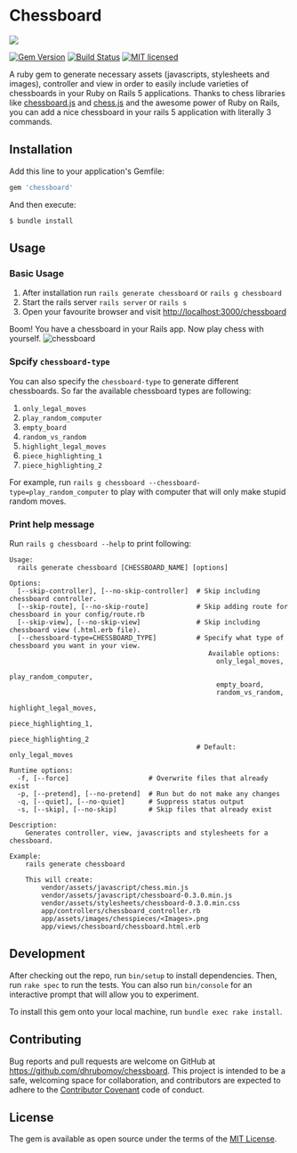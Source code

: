 # Chessboard
![](http://ruby-gem-downloads-badge.herokuapp.com/chessboard?style=social&link=https://rubygems.org/gems/chessboard&type=total)

[![Gem Version](https://badge.fury.io/rb/chessboard.svg)](https://badge.fury.io/rb/chessboard)
[![Build Status](https://travis-ci.org/dhrubomoy/chessboard.svg?branch=master)](https://travis-ci.org/dhrubomoy/chessboard)
[![MIT licensed](https://img.shields.io/badge/license-MIT-blue.svg)](https://raw.githubusercontent.com/dhrubomoy/chessboard/master/LICENSE.txt)


A ruby gem to generate necessary assets (javascripts, stylesheets and images), controller and view in order to easily include varieties of chessboards in your Ruby on Rails 5 applications. Thanks to chess libraries like [chessboard.js](https://github.com/oakmac/chessboardjs/) and [chess.js](https://github.com/jhlywa/chess.js) and the awesome power of Ruby on Rails, you can add a nice chessboard in your rails 5 application with literally 3 commands.

## Installation

Add this line to your application's Gemfile:

```ruby
gem 'chessboard'
```

And then execute:

    $ bundle install

## Usage

### Basic Usage

1. After installation run `rails generate chessboard` or `rails g chessboard`
2. Start the rails server `rails server` or `rails s`
3. Open your favourite browser and visit [http://localhost:3000/chessboard](http://localhost:3000/chessboard)

Boom! You have a chessboard in your Rails app. Now play chess with yourself.
![chessboard](https://cloud.githubusercontent.com/assets/12648587/18617936/ef82b3fc-7da9-11e6-8715-791673b37842.png)

### Spcify `chessboard-type`

You can also specify the `chessboard-type` to generate different chessboards. So far the available chessboard types are following:

1. `only_legal_moves`
2. `play_random_computer`
3. `empty_board`
4. `random_vs_random`
5. `highlight_legal_moves`
6. `piece_highlighting_1`
7. `piece_highlighting_2`

For example, run `rails g chessboard --chessboard-type=play_random_computer` to play with computer that will only make stupid random moves.

### Print help message

Run `rails g chessboard --help` to print following:

```
Usage:
  rails generate chessboard [CHESSBOARD_NAME] [options]

Options:
  [--skip-controller], [--no-skip-controller]  # Skip including chessboard controller.
  [--skip-route], [--no-skip-route]            # Skip adding route for chessboard in your config/route.rb
  [--skip-view], [--no-skip-view]              # Skip including chessboard view (.html.erb file).
  [--chessboard-type=CHESSBOARD_TYPE]          # Specify what type of chessboard you want in your view. 
                                                  Available options:
                                                    only_legal_moves,
                                                    play_random_computer, 
                                                    empty_board, 
                                                    random_vs_random, 
                                                    highlight_legal_moves, 
                                                    piece_highlighting_1, 
                                                    piece_highlighting_2
                                               # Default: only_legal_moves

Runtime options:
  -f, [--force]                    # Overwrite files that already exist
  -p, [--pretend], [--no-pretend]  # Run but do not make any changes
  -q, [--quiet], [--no-quiet]      # Suppress status output
  -s, [--skip], [--no-skip]        # Skip files that already exist

Description:
    Generates controller, view, javascripts and stylesheets for a chessboard.

Example:
    rails generate chessboard

    This will create:
        vendor/assets/javascript/chess.min.js
        vendor/assets/javascript/chessboard-0.3.0.min.js
        vendor/assets/stylesheets/chessboard-0.3.0.min.css
        app/controllers/chessboard_controller.rb
        app/assets/images/chesspieces/<Images>.png
        app/views/chessboard/chessboard.html.erb
```

## Development

After checking out the repo, run `bin/setup` to install dependencies. Then, run `rake spec` to run the tests. You can also run `bin/console` for an interactive prompt that will allow you to experiment.

To install this gem onto your local machine, run `bundle exec rake install`.

## Contributing

Bug reports and pull requests are welcome on GitHub at https://github.com/dhrubomoy/chessboard. This project is intended to be a safe, welcoming space for collaboration, and contributors are expected to adhere to the [Contributor Covenant](http://contributor-covenant.org) code of conduct.


## License

The gem is available as open source under the terms of the [MIT License](http://opensource.org/licenses/MIT).

